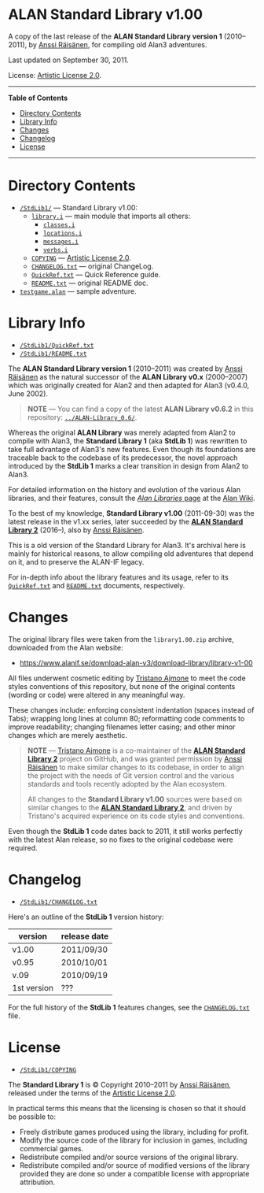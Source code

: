 # ALAN Standard Library v1.00

A copy of the last release of the **ALAN Standard Library version 1** (2010–2011), by [Anssi Räisänen], for compiling old Alan3 adventures.

Last updated on September 30, 2011.

License: [Artistic License 2.0][COPYING].

-----

**Table of Contents**

<!-- MarkdownTOC autolink="true" bracket="round" autoanchor="false" lowercase="only_ascii" uri_encoding="true" levels="1,2,3" -->

- [Directory Contents](#directory-contents)
- [Library Info](#library-info)
- [Changes](#changes)
- [Changelog](#changelog)
- [License](#license)

<!-- /MarkdownTOC -->

-----

# Directory Contents

- [`/StdLib1/`][StdLib1/] — Standard Library v1.00:
    + [`library.i`][library.i] — main module that imports all others:
        * [`classes.i`][classes.i]
        * [`locations.i`][locations.i]
        * [`messages.i`][messages.i]
        * [`verbs.i`][verbs.i]
    + [`COPYING`][COPYING] — [Artistic License 2.0].
    + [`CHANGELOG.txt`][CHANGELOG.txt] — original ChangeLog.
    + [`QuickRef.txt`][QuickRef.txt] — Quick Reference guide.
    + [`README.txt`][README.txt] — original README doc.
- [`testgame.alan`][testgame.alan] — sample adventure.


# Library Info

- [`/StdLib1/QuickRef.txt`][QuickRef.txt]
- [`/StdLib1/README.txt`][README.txt]

The **ALAN Standard Library version 1** (2010–2011) was created by [Anssi Räisänen] as the natural successor of the **ALAN Library v0.x** (2000–2007) which was originally created for Alan2 and then adapted for Alan3 (v0.4.0, June 2002).

> **NOTE** — You can find a copy of the latest **ALAN Library v0.6.2** in this repository: [`../ALAN-Library_0.6/`][Lib 0.6].

Whereas the original **ALAN Library** was merely adapted from Alan2 to compile with Alan3, the **Standard Library 1** (aka **StdLib 1**) was rewritten to take full advantage of Alan3's new features.
Even though its foundations are traceable back to the codebase of its predecessor, the novel approach introduced by the **StdLib 1** marks a clear transition in design from Alan2 to Alan3.

For detailed information on the history and evolution of the various Alan libraries, and their features, consult the [_Alan Libraries_ page] at the [Alan Wiki].

To the best of my knowledge, **Standard Library v1.00** (2011-09-30) was the latest release in the v1.xx series, later succeeded by the **[ALAN Standard Library 2]** (2016–), also by [Anssi Räisänen].

This is a old version of the Standard Library for Alan3.
It's archival here is mainly for historical reasons, to allow compiling old adventures that depend on it, and to preserve the ALAN-IF legacy.

For in-depth info about the library features and its usage, refer to its [`QuickRef.txt`][QuickRef.txt] and [`README.txt`][README.txt] documents, respectively.


# Changes

The original library files were taken from the `library1.00.zip` archive, downloaded from the Alan website:

- https://www.alanif.se/download-alan-v3/download-library/library-v1-00

All files underwent cosmetic editing by [Tristano Ajmone] to meet the code styles conventions of this repository, but none of the original contents (wording or code) were altered in any meaningful way.

These changes include: enforcing consistent indentation (spaces instead of Tabs); wrapping long lines at column 80; reformatting code comments to improve readability; changing filenames letter casing; and other minor changes which are merely aesthetic.

> **NOTE** — [Tristano Ajmone] is a co-maintainer of the **[ALAN Standard Library 2]** project on GitHub, and was granted permission by [Anssi Räisänen] to make similar changes to its codebase, in order to align the project with the needs of Git version control and the various standards and tools recently adopted by the Alan ecosystem.
>
> All changes to the **Standard Library v1.00** sources were based on similar changes to the **[ALAN Standard Library 2]**, and driven by Tristano's acquired experience on its code styles and conventions.

Even though the **StdLib 1** code dates back to 2011, it still works perfectly with the latest Alan release, so no fixes to the original codebase were required.

# Changelog

- [`/StdLib1/CHANGELOG.txt`][CHANGELOG.txt]

Here's an outline of the **StdLib 1** version history:

|   version   | release date |
|-------------|--------------|
| v1.00       | 2011/09/30   |
| v0.95       | 2010/10/01   |
| v.09        | 2010/09/19   |
| 1st version | ???          |

For the full history of the **StdLib 1** features changes, see the [`CHANGELOG.txt`][CHANGELOG.txt] file.


# License

- [`/StdLib1/COPYING`][COPYING]

The **Standard Library 1** is © Copyright 2010–2011 by [Anssi Räisänen], released under the terms of the [Artistic License 2.0].

In practical terms this means that the licensing is chosen so that it should be
possible to:

- Freely distribute games produced using the library, including for profit.
- Modify the source code of the library for inclusion in games, including commercial games.
- Redistribute compiled and/or source versions of the original library.
- Redistribute compiled and/or source of modified versions of the library provided they are done so under a compatible license with appropriate attribution.

<!-----------------------------------------------------------------------------
                               REFERENCE LINKS
------------------------------------------------------------------------------>

[Artistic License 2.0]: https://opensource.org/licenses/Artistic-2.0 "Artistic License 2.0 at the Open Source Initiative"
[ALAN Standard Library 2]: https://github.com/AnssiR66/AlanStdLib "Visit the official repository of the ALAN Standard Library 2"

[Alan Wiki]: https://github.com/alan-if/alan/wiki "Visit the official Alan Wiki on GitHub"
[_Alan Libraries_ page]: https://github.com/alan-if/alan/wiki/Alan-Libraries "Go to the 'Alan Libraries' page at the Alan Wiki"

<!-- project files & folders -->

[StdLib1/]: ./StdLib1/ "Navigate to folder"
[Lib 0.6]: ../ALAN-Library_0.6/ "Navigate to ALAN Library v0.6.2 folder"

[COPYING]: ./StdLib1/COPYING "View Artistic License 2.0 file"
[CHANGELOG.txt]: ./StdLib1/CHANGELOG.txt "View source file"
[classes.i]: ./StdLib1/classes.i "View source file"
[library.i]: ./StdLib1/library.i "View source file"
[locations.i]: ./StdLib1/locations.i "View source file"
[messages.i]: ./StdLib1/messages.i "View source file"
[QuickRef.txt]: ./StdLib1/QuickRef.txt "View source file"
[README.txt]: ./StdLib1/README.txt "View source file"
[verbs.i]: ./StdLib1/verbs.i "View source file"

[testgame.alan]: ./testgame.alan "View source adventure"

<!-- people -->

[Anssi Räisänen]: https://github.com/AnssiR66 "View Anssi Räisänen's GitHub profile"
[Tristano Ajmone]: https://github.com/tajmone "View Tristano Ajmone's GitHub profile"

<!-- EOF -->
